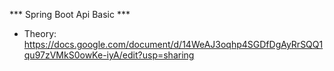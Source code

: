 *** Spring Boot Api Basic ***

* Theory: https://docs.google.com/document/d/14WeAJ3oqhp4SGDfDgAyRrSQQ1qu97zVMkS0owKe-iyA/edit?usp=sharing

